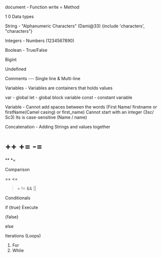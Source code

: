 document - Function
write = Method

1 0
Data types

String - "Alphanumeric Characters" (Dami@33) {include 'characters', "characters"}

Integers - Numbers (1234567890)

Boolean - True/False

Bigint

Undefined

Comments --- Single line & Multi-line

Variables - Variables are containers that holds values

var - global
let - global block variable
const - constant variable

Variable - Cannot add spaces between the words (First Name/ firstname or firstName(Camel casing) or first_name)
Cannot start with an integer (3sc/ Sc3)
Its is case-sensitive (Name / name)

Concatenation - Adding Strings and values together

++
+=
-=
==
**
*=


Comparison

==
<=
>=
!=
&&
||

Conditionals

if {true}  Execute

{false}

else

Iterations (Loops)

1. For
2. While